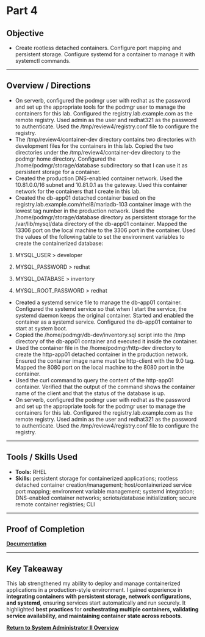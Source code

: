 # Part 4

## Objective
- Create rootless detached containers. Configure port mapping and persistent storage. Configure systemd for a container to manage it with systemctl commands.

---

## Overview / Directions
- On serverb, configured the podmgr user with redhat as the password and set up the appropriate tools for the podmgr user to manage the containers for this lab. Configured the registry.lab.example.com as the remote registry. Used admin as the user and redhat321 as the password to authenticate. Used the /tmp/review4/registry.conf file to configure the registry.
- The /tmp/review4/container-dev directory contains two directories with development files for the containers in this lab. Copied the two directories under the /tmp/review4/container-dev directory to the podmgr home directory. Configured the /home/podmgr/storage/database subdirectory so that I can use it as persistent storage for a
container.
- Created the production DNS-enabled container network. Used the 10.81.0.0/16 subnet and 10.81.0.1 as the gateway. Used this container network for the containers that I create in this lab.
- Created the db-app01 detached container based on the registry.lab.example.com/rhel8/mariadb-103 container image with the lowest tag number in the production network. Used the /home/podmgr/storage/database directory as persistent storage for the /var/lib/mysql/data directory of the db-app01 container. Mapped the 13306 port on the local machine to the 3306 port in the container. Used the values of the following table to set the environment variables to create the containerized database:

1. MYSQL_USER > developer

  2. MYSQL_PASSWORD > redhat
  
  3. MYSQL_DATABASE > inventory

  4. MYSQL_ROOT_PASSWORD > redhat
- Created a systemd service file to manage the db-app01 container. Configured the systemd service so that when I start the service, the systemd daemon keeps the original container. Started and enabled the container as a systemd service. Configured the db-app01 container to start at system boot.
- Copied the /home/podmgr/db-dev/inventory.sql script into the /tmp directory of the db-app01 container and executed it inside the container.
- Used the container file in the /home/podmgr/http-dev directory to create the http-app01 detached container in the production network. Ensured the container image name must be http-client with the 9.0 tag. Mapped the 8080 port on the local machine to the 8080 port in the container.
- Used the curl command to query the content of the http-app01 container. Verified that the output of the command shows the container name of the client and that the status of the database is up.
- On serverb, configured the podmgr user with redhat as the password and set up the appropriate tools for the podmgr user to manage the containers for this lab. Configured the registry.lab.example.com as the remote registry. Used admin as the user and redhat321 as the password to authenticate. Used the /tmp/review4/registry.conf file to configure the registry.


---

## Tools / Skills Used
- **Tools:** RHEL
- **Skills:** persistent storage for containerized applications; rootless detached container creation/management; host/containerized service port mapping; environment variable management; systemd integration; DNS-enabled container networks; scriots/database initialization; secure remote container registries; CLI

---

## Proof of Completion
**[Documentation](./../Documentation/Comprehensive_Review_Parts_1_2_4.PNG)**

---

## Key Takeaway
This lab strengthened my ability to deploy and manage containerized applications in a production-style environment. I gained experience in **integrating containers with persistent storage, network configurations, and systemd**, ensuring services start automatically and run securely. It highlighted **best practices** for **orchestrating multiple containers, validating service availability, and maintaining container state across reboots**.

**[Return to System Administrator II Overview](./../README.md)**

